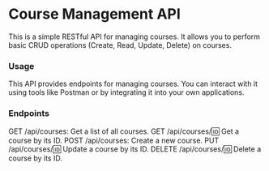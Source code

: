 # Course Management API

This is a simple RESTful API for managing courses. It allows you to perform basic CRUD operations (Create, Read, Update, Delete) on courses.

### Usage
This API provides endpoints for managing courses. You can interact with it using tools like Postman or by integrating it into your own applications.

### Endpoints
GET /api/courses: Get a list of all courses.
GET /api/courses/:id: Get a course by its ID.
POST /api/courses: Create a new course.
PUT /api/courses/:id: Update a course by its ID.
DELETE /api/courses/:id: Delete a course by its ID.

